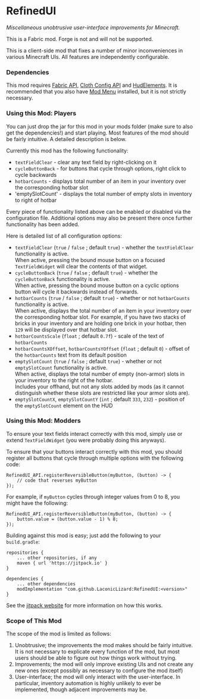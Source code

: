 # RefinedUI

_Miscellaneous unobtrusive user-interface improvements for Minecraft._

This is a Fabric mod.  Forge is not and will not be supported.

This is a client-side mod that fixes a number of minor inconveniences in various Minecraft UIs.  All features are independently configurable.

### Dependencies

This mod requires [Fabric API](https://www.curseforge.com/minecraft/mc-mods/fabric-api), 
[Cloth Config API](https://www.curseforge.com/minecraft/mc-mods/cloth-config) and 
[HudElements](https://github.com/LaconicLizard/HudElements).  It is recommended that you also have 
[Mod Menu](https://www.curseforge.com/minecraft/mc-mods/modmenu) installed, but it is not strictly 
necessary.

### Using this Mod: Players

You can just drop the jar for this mod in your mods folder (make sure to also get the dependencies!) and start playing.  Most features of the mod should be fairly intuitive.  A detailed description is below.  

Currently this mod has the following functionality:

- `textFieldClear` - clear any text field by right-clicking on it
- `cycleButtonBack` - for buttons that cycle through options, right click to cycle backwards
- `hotbarCounts` - displays total number of an item in your inventory over the corresponding hotbar slot
- 'emptySlotCount' - displays the total number of empty slots in inventory to right of hotbar

Every piece of functionality listed above can be enabled or disabled via the configuration file.  Additional options 
may also be present there once further functionality has been added.

Here is detailed list of all configuration options:

- `textFieldClear` (`true` / `false` ; default `true`) - whether the `textFieldClear` functionality is active.  
When active, pressing the bound mouse button on a focused `TextFieldWidget` will clear the contents of that widget.
- `cycleButtonBack` (`true` / `false` ; default `true`) - whether the `cycleButtonBack` functionality is active.  
When active, pressing the bound mouse button on a cyclic options button will cycle it backwards instead of forwards.
- `hotbarCounts` (`true` / `false` ; default `true`) - whether or not `hotbarCounts` functionality is active.  
When active, displays the total number of an item in your inventory over the corresponding hotbar slot.  For example, 
if you have two stacks of bricks in your inventory and are holding one brick in your hotbar, then `129` will be 
displayed over that hotbar slot.
- `hotbarCountsScale` (`float` ; default `0.7f`) - scale of the text of `hotbarCounts`
- `hotbarCountsXOffset`, `hotbarCountsYOffset` (`float` ; default `0`) - offset of the `hotbarCounts` text from 
its default position
- `emptySlotCount` (`true` / `false` ; default `true`) - whether or not `emptySlotCount` functionality is active.  
When active, displays the total number of empty (non-armor) slots in your inventory to the right of the hotbar.  
Includes your offhand, but not any slots added by mods (as it cannot distinguish whether these slots are restricted 
like your armor slots are).
- `emptySlotCountX`, `emptySlotCountY` (`int` ; default `333`, `232`) - position of the `emptySlotCount` 
element on the HUD

### Using this Mod: Modders

To ensure your text fields interact correctly with this mod, simply use or extend `TextFieldWidget` 
(you were probably doing this anyways).  

To ensure that your buttons interact correctly with this mod, you should register all buttons 
that cycle through multiple options with the following code:
```
RefinedUI_API.registerReversibleButton(myButton, (button) -> {
    // code that reverses myButton
});
```

For example, if `myButton` cycles through integer values from 0 to 8, you might have the following:
```
RefinedUI_API.registerReversibleButton(myButton, (button) -> {
    button.value = (button.value - 1) % 8;
});
```

Building against this mod is easy; just add the following to your `build.gradle`:
```
repositories {
    ... other repositories, if any
    maven { url 'https://jitpack.io' }
}

dependencies {
    ... other dependencies
    modImplementation "com.github.LaconicLizard:RefinedUI:<version>"
}
```
See the [jitpack website](https://jitpack.io/) for more information on how this works.

### Scope of This Mod

The scope of the mod is limited as follows:

1. Unobtrusive; the improvements the mod makes should be fairly intuitive.  It is not necessary to explicate every 
function of the mod, but most users should be able to figure out how things work without trying.
1. Improvements; the mod will only improve existing UIs and not create any new ones (except possibly as necessary to 
configure the mod itself)
1. User-interface; the mod will only interact with the user-interface.  In particular, inventory automation is highly
unlikely to ever be implemented, though adjacent improvements may be.